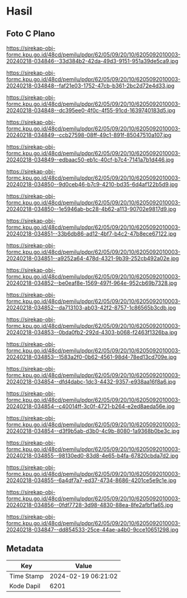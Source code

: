 # Hasil

## Foto C Plano

https://sirekap-obj-formc.kpu.go.id/48cd/pemilu/pdpr/62/05/09/20/10/6205092010003-20240218-034846--33d384b2-42da-49d3-9151-951a39de5ca9.jpg

https://sirekap-obj-formc.kpu.go.id/48cd/pemilu/pdpr/62/05/09/20/10/6205092010003-20240218-034848--faf21e03-1752-47cb-b361-2bc2d72e4d33.jpg

https://sirekap-obj-formc.kpu.go.id/48cd/pemilu/pdpr/62/05/09/20/10/6205092010003-20240218-034848--dc395ee0-4f0c-4f55-91cd-1639740183d5.jpg

https://sirekap-obj-formc.kpu.go.id/48cd/pemilu/pdpr/62/05/09/20/10/6205092010003-20240218-034849--ccb27598-08ff-49c1-891f-85047510a107.jpg

https://sirekap-obj-formc.kpu.go.id/48cd/pemilu/pdpr/62/05/09/20/10/6205092010003-20240218-034849--edbaac50-eb1c-40cf-b7c4-7141a7b1d446.jpg

https://sirekap-obj-formc.kpu.go.id/48cd/pemilu/pdpr/62/05/09/20/10/6205092010003-20240218-034850--9d0ceb46-b7c9-4210-bd35-6d4af122b5d9.jpg

https://sirekap-obj-formc.kpu.go.id/48cd/pemilu/pdpr/62/05/09/20/10/6205092010003-20240218-034850--1e5946ab-bc28-4b62-a113-90702e9817d9.jpg

https://sirekap-obj-formc.kpu.go.id/48cd/pemilu/pdpr/62/05/09/20/10/6205092010003-20240218-034851--33b6db86-ad12-4bf7-b4c2-47b8ece67122.jpg

https://sirekap-obj-formc.kpu.go.id/48cd/pemilu/pdpr/62/05/09/20/10/6205092010003-20240218-034851--a9252a64-478d-4321-9b39-252cb492a02e.jpg

https://sirekap-obj-formc.kpu.go.id/48cd/pemilu/pdpr/62/05/09/20/10/6205092010003-20240218-034852--be0eaf8e-1569-497f-964e-952cb69b7328.jpg

https://sirekap-obj-formc.kpu.go.id/48cd/pemilu/pdpr/62/05/09/20/10/6205092010003-20240218-034852--da713103-ab03-42f2-8757-1c86565b3cdb.jpg

https://sirekap-obj-formc.kpu.go.id/48cd/pemilu/pdpr/62/05/09/20/10/6205092010003-20240218-034853--0bda0fb2-292d-4303-b068-f2463f1326ba.jpg

https://sirekap-obj-formc.kpu.go.id/48cd/pemilu/pdpr/62/05/09/20/10/6205092010003-20240218-034853--1583a2f0-0b62-4561-98d4-78ed13cd709e.jpg

https://sirekap-obj-formc.kpu.go.id/48cd/pemilu/pdpr/62/05/09/20/10/6205092010003-20240218-034854--dfd4dabc-1dc3-4432-9357-e938aa16f8a6.jpg

https://sirekap-obj-formc.kpu.go.id/48cd/pemilu/pdpr/62/05/09/20/10/6205092010003-20240218-034854--c40014ff-3c0f-4721-b264-e2ed8aeda56e.jpg

https://sirekap-obj-formc.kpu.go.id/48cd/pemilu/pdpr/62/05/09/20/10/6205092010003-20240218-034854--d3f9b5ab-d3b0-4c9b-8080-1a9368b0be3c.jpg

https://sirekap-obj-formc.kpu.go.id/48cd/pemilu/pdpr/62/05/09/20/10/6205092010003-20240218-034855--98130ed0-83d8-4e65-b4fa-67820cbda7d2.jpg

https://sirekap-obj-formc.kpu.go.id/48cd/pemilu/pdpr/62/05/09/20/10/6205092010003-20240218-034855--6a4df7a7-ed37-4734-8686-4201ce5e9c1e.jpg

https://sirekap-obj-formc.kpu.go.id/48cd/pemilu/pdpr/62/05/09/20/10/6205092010003-20240218-034856--0fdf7728-3d98-4830-88ea-8fe2afbf1a65.jpg

https://sirekap-obj-formc.kpu.go.id/48cd/pemilu/pdpr/62/05/09/20/10/6205092010003-20240218-034847--dd854533-25ce-44ae-a4b0-9cce10651298.jpg


## Metadata

| Key        | Value               |
| ---------- | ------------------- |
| Time Stamp | 2024-02-19 06:21:02 |
| Kode Dapil | 6201                |



